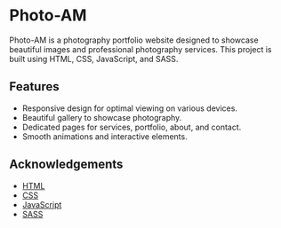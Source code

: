# Photo-AM

Photo-AM is a photography portfolio website designed to showcase beautiful images and professional photography services. This project is built using HTML, CSS, JavaScript, and SASS.

## Features

- Responsive design for optimal viewing on various devices.
- Beautiful gallery to showcase photography.
- Dedicated pages for services, portfolio, about, and contact.
- Smooth animations and interactive elements.


## Acknowledgements

- [HTML](https://developer.mozilla.org/en-US/docs/Web/HTML)
- [CSS](https://developer.mozilla.org/en-US/docs/Web/CSS)
- [JavaScript](https://developer.mozilla.org/en-US/docs/Web/JavaScript)
- [SASS](https://sass-lang.com/)
